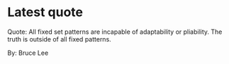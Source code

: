 # Latest quote 

Quote: All fixed set patterns are incapable of adaptability or pliability. The truth is outside of all fixed patterns. 

By: Bruce Lee